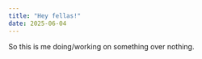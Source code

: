 ```yaml
---
title: "Hey fellas!"
date: 2025-06-04
---
```

So this is me doing/working on something over nothing.
